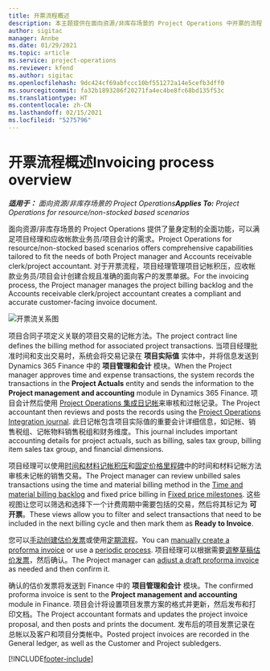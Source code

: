 ```yaml
---
title: 开票流程概述
description: 本主题提供在面向资源/非库存场景的 Project Operations 中开票的流程概述。
author: sigitac
manager: Annbe
ms.date: 01/29/2021
ms.topic: article
ms.service: project-operations
ms.reviewer: kfend
ms.author: sigitac
ms.openlocfilehash: 9dc424cf69abfccc10bf551272a14e5cefb3dff0
ms.sourcegitcommit: fa32b1893286f20271fa4ec4be8fc68bd135f53c
ms.translationtype: HT
ms.contentlocale: zh-CN
ms.lasthandoff: 02/15/2021
ms.locfileid: "5275796"
---
```

# <a name="invoicing-process-overview"></a><span data-ttu-id="1972a-103">开票流程概述</span><span class="sxs-lookup"><span data-stu-id="1972a-103">Invoicing process overview</span></span>

<span data-ttu-id="1972a-104">_**适用于：** 面向资源/非库存场景的 Project Operations_</span><span class="sxs-lookup"><span data-stu-id="1972a-104">_**Applies To:** Project Operations for resource/non-stocked based scenarios_</span></span>

<span data-ttu-id="1972a-105">面向资源/非库存场景的 Project Operations 提供了量身定制的全面功能，可以满足项目经理和应收帐款业务员/项目会计的需求。</span><span class="sxs-lookup"><span data-stu-id="1972a-105">Project Operations for resource/non-stocked based scenarios offers comprehensive capabilities tailored to fit the needs of both Project manager and Accounts receivable clerk/project accountant.</span></span> <span data-ttu-id="1972a-106">对于开票流程，项目经理管理项目记帐积压，应收帐款业务员/项目会计创建合规且准确的面向客户的发票单据。</span><span class="sxs-lookup"><span data-stu-id="1972a-106">For the invoicing process, the Project manager manages the project billing backlog and the Accounts receivable clerk/project accountant creates a compliant and accurate customer-facing invoice document.</span></span>

![开票流关系图](./media/invoicing-flow.png)

<span data-ttu-id="1972a-108">项目合同子项定义关联的项目交易的记帐方法。</span><span class="sxs-lookup"><span data-stu-id="1972a-108">The project contract line defines the billing method for associated project transactions.</span></span> <span data-ttu-id="1972a-109">当项目经理批准时间和支出交易时，系统会将交易记录在 **项目实际值** 实体中，并将信息发送到 Dynamics 365 Finance 中的 **项目管理和会计** 模块。</span><span class="sxs-lookup"><span data-stu-id="1972a-109">When the Project manager approves time and expense transactions, the system records the transactions in the **Project Actuals** entity and sends the information to the **Project management and accounting** module in Dynamics 365 Finance.</span></span> <span data-ttu-id="1972a-110">项目会计然后使用 [Project Operations 集成日记帐](../project-accounting/project-operations-integration-journal.md)来审核和过帐记录。</span><span class="sxs-lookup"><span data-stu-id="1972a-110">The Project accountant then reviews and posts the records using the [Project Operations Integration journal](../project-accounting/project-operations-integration-journal.md).</span></span> <span data-ttu-id="1972a-111">此日记帐包含项目实际值的重要会计详细信息，如记帐、销售税组、记帐物料销售税组和财务维度。</span><span class="sxs-lookup"><span data-stu-id="1972a-111">This journal includes important accounting details for project actuals, such as billing, sales tax group, billing item sales tax group, and financial dimensions.</span></span>

<span data-ttu-id="1972a-112">项目经理可以使用[时间和材料记帐积压](../proforma-invoicing/manage-billing-backlog.md#time-and-material-billing-backlog)和[固定价格里程碑](../proforma-invoicing/manage-billing-backlog.md#fixed-price-milestones)中的时间和材料记帐方法审核未记帐的销售交易。</span><span class="sxs-lookup"><span data-stu-id="1972a-112">The Project manager can review unbilled sales transactions using the time and material billing method in the [Time and material billing backlog](../proforma-invoicing/manage-billing-backlog.md#time-and-material-billing-backlog) and fixed price billing in [Fixed price milestones](../proforma-invoicing/manage-billing-backlog.md#fixed-price-milestones).</span></span> <span data-ttu-id="1972a-113">这些视图让您可以筛选和选择下一个计费周期中需要包括的交易，然后将其标记为 **可开票**。</span><span class="sxs-lookup"><span data-stu-id="1972a-113">These views allow you to filter and select transactions that need to be included in the next billing cycle and then mark them as **Ready to Invoice**.</span></span>

<span data-ttu-id="1972a-114">您可以[手动创建估价发票](../proforma-invoicing/create-manual-proforma-invoice.md)或使用[定期流程](../proforma-invoicing/configure-automated-invoice-creation.md)。</span><span class="sxs-lookup"><span data-stu-id="1972a-114">You can [manually create a proforma invoice](../proforma-invoicing/create-manual-proforma-invoice.md) or use a [periodic process](../proforma-invoicing/configure-automated-invoice-creation.md).</span></span> <span data-ttu-id="1972a-115">项目经理可以根据需要[调整草稿估价发票](../proforma-invoicing/manage-proforma-invoice.md)，然后确认。</span><span class="sxs-lookup"><span data-stu-id="1972a-115">The Project manager can [adjust a draft proforma invoice](../proforma-invoicing/manage-proforma-invoice.md) as needed and then confirm it.</span></span>

<span data-ttu-id="1972a-116">确认的估价发票将发送到 Finance 中的 **项目管理和会计** 模块。</span><span class="sxs-lookup"><span data-stu-id="1972a-116">The confirmed proforma invoice is sent to the **Project management and accounting** module in Finance.</span></span> <span data-ttu-id="1972a-117">项目会计将设置项目发票方案的格式并更新，然后发布和打印文档。</span><span class="sxs-lookup"><span data-stu-id="1972a-117">The Project accountant formats and updates the project invoice proposal, and then posts and prints the document.</span></span> <span data-ttu-id="1972a-118">发布后的项目发票记录在总帐以及客户和项目分类帐中。</span><span class="sxs-lookup"><span data-stu-id="1972a-118">Posted project invoices are recorded in the General ledger, as well as the Customer and Project subledgers.</span></span>


[!INCLUDE[footer-include](../includes/footer-banner.md)]